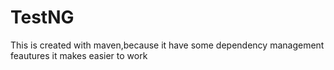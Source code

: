 # TestNG
This is created with maven,because it have some dependency management feautures it makes easier to work


